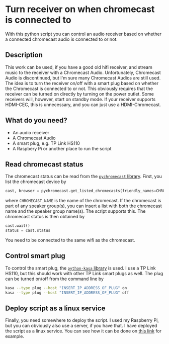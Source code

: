 # Turn receiver on when chromecast is connected to
With this python script you can control an audio receiver based on whether a connected chromecast audio is connected to or not. 

## Description
This work can be used, if you have a good old hifi receiver, and stream music to the receiver with a Chromecast Audio. Unfortunately, Chromecast Audio is discontinued, but I'm sure many Chromecast Audios are still used. The idea is to turn the receiver on/off with a smart plug based on whether the Chromecast is connected to or not. This obviously requires that the receiver can be turned on directly by turning on the power outlet. Some receivers will, however, start on standby mode. If your receiver supports HDMI-CEC, this is unnecessary, and you can just use a HDMI-Chromecast. 

## What do you need?
* An audio receiver
* A Chromecast Audio
* A smart plug, e.g. TP Link HS110
* A Raspbery Pi or another place to run the script

## Read chromecast status
The chromecast status can be read from the [`pychromecast` library](https://pypi.org/project/PyChromecast/). First, you list the chromecast device by
```python
cast, browser = pychromecast.get_listed_chromecasts(friendly_names=CHROMECAST_NAME)
```
where `CHROMECAST_NAME` is the name of the chromecast. If the chromecast is part of any speaker group(s), you can insert a list with both the chromecast name and the speaker group name(s). The script supports this. The chromecast status is then obtained by 
```python
cast.wait()
status = cast.status
```
You need to be connected to the same wifi as the chromecast.

## Control smart plug
To control the smart plug, the [`python-kasa` library](https://python-kasa.readthedocs.io/) is used. I use a TP Link HS110, but this should work with other TP Link smart plugs as well. The plug can be turned on/off from the command line by
```bash
kasa --type plug --host "INSERT_IP_ADDRESS_OF_PLUG" on
kasa --type plug --host "INSERT_IP_ADDRESS_OF_PLUG" off
```

## Deploy script as a linux service
Finally, you need somewhere to deploy the script. I used my Raspberry Pi, but you can obviously also use a server, if you have that. I have deployed the script as a linux service. You can see how it can be done on [this link](https://websofttechs.com/tutorials/how-to-setup-python-script-autorun-in-ubuntu-18-04/) for example.
